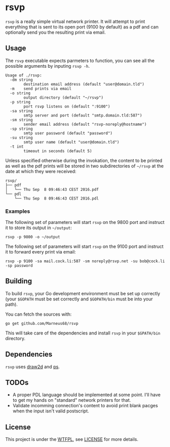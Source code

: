 # rsvp

`rsvp` is a really simple virtual network printer. It will attempt to print everything that is sent to its open port (9100 by default) as a pdf and can optionally send you the resulting print via email.

## Usage

The `rsvp` executable expects parmeters to function, you can see all the possible arguments by inputing `rsvp -h`.

    Usage of ./rsvp:
      -dm string
            destination email address (default "user@domain.tld")
      -m	send prints via email
      -o string
            output directory (default "~/rsvp")
      -p string
            port rsvp listens on (default ":9100")
      -sa string
            smtp server and port (default "smtp.domain.tld:587")
      -sm string
            sender email address (default "rsvp-noreply@hostname")
      -sp string
            smtp user password (default "password")
      -su string
            smtp user name (default "user@domain.tld")
      -t int
            timeout in seconds (default 5)

Unless specified otherwise during the invokation, the content to be printed as well as the pdf prints will be stored in two subdirectories of `~/rsvp` at the date at which they were received:

    rsvp/
    ├── pdf
    │   └── Thu Sep  8 09:46:43 CEST 2016.pdf
    └── pdl
        └── Thu Sep  8 09:46:43 CEST 2016.pdl

### Examples

The following set of parameters will start `rsvp` on the 9800 port and instruct it to store its output in `~/output`:

    rsvp -p 9800 -o ~/output

The following set of parameters will start `rsvp` on the 9100 port and instruct it to forward every print via email:

    rsvp -p 9100 -sa mail.cock.li:587 -sm noreply@rsvp.net -su bob@cock.li -sp password

## Building

To build `rsvp`, your Go development environment must be set up correctly (your `$GOPATH` must be set correctly and `$GOPATH/bin` must be into your path).

You can fetch the sources with:

    go get github.com/Marneus68/rsvp

This will take care of the dependencies and install `rsvp` in your `$GPATH/bin` directory.

## Dependencies

`rsvp` uses [draw2d](https://github.com/llgcode/draw2d) and [ps](https://github.com/llgcode/ps).

## TODOs


 - A proper PDL language should be implemented at some point. I'll have to get my hands on "standard" network printers for that.
 - Validate incomming connection's content to avoid print blank pacges when the input isn't valid postscript.

## License

This project is under the [WTFPL](http://www.wtfpl.net/), see [LICENSE](https://raw.githubusercontent.com/Marneus68/rsvp/master/LICENSE) for more details.


